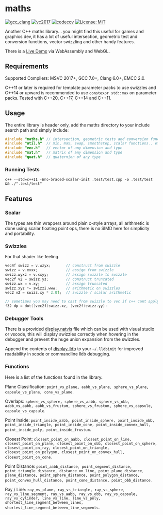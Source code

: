 
# maths  
[![gcc_clang](https://github.com/polymonster/maths/actions/workflows/test.yaml/badge.svg)](https://github.com/polymonster/maths/actions)
[![vc2017](https://ci.appveyor.com/api/projects/status/uny5ae4bf3kp2p0m?svg=true)](https://ci.appveyor.com/project/polymonster/maths)
[![codecov](https://codecov.io/gh/polymonster/maths/branch/master/graph/badge.svg)](https://codecov.io/gh/polymonster/maths) [![License: MIT](https://img.shields.io/badge/License-MIT-blue.svg)](https://opensource.org/licenses/MIT)

Another C++ maths library... you might find this useful for games and graphics dev, it has a lot of useful intersection, geometric test and conversion functions, vector swizzling and other handy features.   

There is a [Live Demo](https://www.polymonster.co.uk/pmtech/examples/maths_functions.html) via WebAssembly and WebGL.

## Requirements

Supported Compilers: MSVC 2017+, GCC 7.0+, Clang 6.0+, EMCC 2.0.

C++11 or later is required for template parameter packs to use swizzles and C++14 or upward is recommended to use `constexpr std::max` on parameter packs. Tested with C++20, C++17, C++14 and C++11. 

## Usage

The entire library is header only, add the maths directory to your include search path and simply include:

```c++
#include "maths.h" // intersection, geometric tests and conversion functions
#include "util.h"  // min, max, swap, smoothstep, scalar functions.. etc
#include "vec.h"   // vector of any dimension and type
#include "mat.h"   // matrix of any dimension and type
#include "quat.h"  // quaternion of any type
``` 

### Running Tests

```shell
c++ --std=c++11 -Wno-braced-scalar-init .test/test.cpp -o .test/test && ./".test/test"
```

## Features

### Scalar

The types are thin wrappers around plain c-style arrays, all arithmetic is done using scalar floating point ops, there is no SIMD here for simplicity and portability.

### Swizzles

For that shader like feeling.

```c++
vec4f swizz = v.wzyx;       // construct from swizzle
swizz = v.xxxx;             // assign from swizzle
swizz.wyxz = v.xxyy;        // assign swizzle to swizzle
vec2f v2 = swizz.yz;        // construct truncated
swizz.wx = v.xy;            // assign truncated
swizz.xyz *= swizz2.www;    // arithmetic on swizzles
vec2 v2 = swizz.xy * 2.0f;  // swizzle / scalar arithmetic

// sometimes you may need to cast from swizzle to vec if c++ cant apply implicit casts
f32 dp = dot((vec2f)swizz.xz, (vec2f)swizz.yy):
```

### Debugger Tools

There is a provided [display.natvis](https://github.com/polymonster/maths/blob/master/display.natvis) file which can be used with visual studio or vscode, this will display swizzles correctly when hovering in the debugger and prevent the huge union expansion from the swizzles.

Append the contents of [display.lldb](https://github.com/polymonster/maths/blob/master/display.lldb) to your `~/.lldbinit` for improved readability in xcode or commandline lldb debugging.

### Functions

Here is a list of the functions found in the library.

Plane Classification: `point_vs_plane, aabb_vs_plane, sphere_vs_plane, capsule_vs_plane, cone_vs_plane`.  

Overlaps: `sphere_vs_sphere, sphere_vs_aabb, sphere_vs_obb, aabb_vs_aabb, aabb_vs_frustum, sphere_vs_frustum, sphere_vs_capsule, capsule_vs_capsule`.  

Point Inside: `point_inside_aabb, point_inside_sphere, point_inside_obb, point_inside_triangle, point_inside_cone, point_inside_convex_hull, point_inside_poly, point_inside_frustum`.  

Closest Point: `closest_point_on_aabb, closest_point_on_line, closest_point_on_plane, closest_point_on_obb, closest_point_on_sphere, closest_point_on_ray, closest_point_on_triangle, closest_point_on_polygon, closest_point_on_convex_hull, closest_point_on_cone`.  

Point Distance: `point_aabb_distance, point_segment_distance, point_triangle_distance, distance_on_line, point_plane_distance, plane_distance, point_sphere_distance, point_polygon_distance, point_convex_hull_distance, point_cone_distance, point_obb_distance`.  

Ray / Line: `ray_vs_plane, ray_vs_triangle, ray_vs_sphere, ray_vs_line_segment, ray_vs_aabb, ray_vs_obb, ray_vs_capsule, ray_vs_cylinder, line_vs_line, line_vs_poly, shortest_line_segment_between_lines, shortest_line_segment_between_line_segments`.
